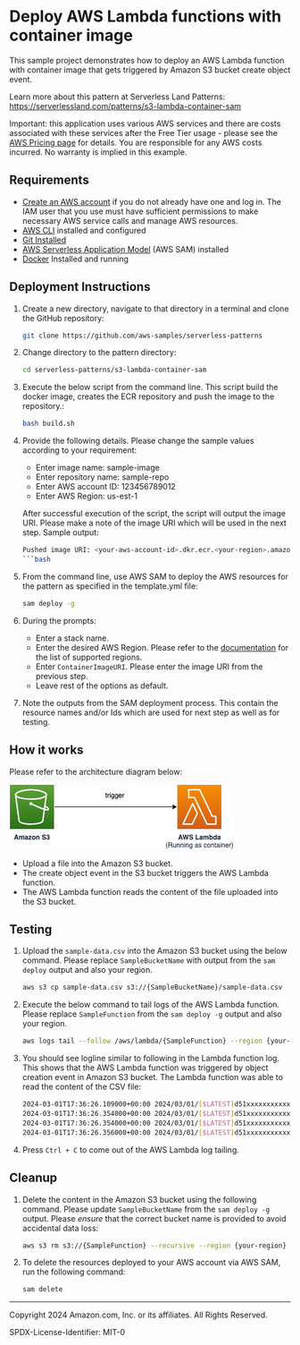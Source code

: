 # Deploy AWS Lambda functions with container image

   This sample project demonstrates how to deploy an AWS Lambda function with container image that gets triggered by Amazon S3 bucket create object event.

Learn more about this pattern at Serverless Land Patterns: https://serverlessland.com/patterns/s3-lambda-container-sam

Important: this application uses various AWS services and there are costs associated with these services after the Free Tier usage - please see the [AWS Pricing page](https://aws.amazon.com/pricing/) for details. You are responsible for any AWS costs incurred. No warranty is implied in this example.

## Requirements

- [Create an AWS account](https://portal.aws.amazon.com/gp/aws/developer/registration/index.html) if you do not already have one and log in. The IAM user that you use must have sufficient permissions to make necessary AWS service calls and manage AWS resources.
- [AWS CLI](https://docs.aws.amazon.com/cli/latest/userguide/install-cliv2.html) installed and configured
- [Git Installed](https://git-scm.com/book/en/v2/Getting-Started-Installing-Git)
- [AWS Serverless Application Model](https://docs.aws.amazon.com/serverless-application-model/latest/developerguide/serverless-sam-cli-install.html) (AWS SAM) installed
- [Docker](https://docs.docker.com/engine/install/) Installed and running



## Deployment Instructions

1. Create a new directory, navigate to that directory in a terminal and clone the GitHub repository:
   ```bash
   git clone https://github.com/aws-samples/serverless-patterns
   ```

2. Change directory to the pattern directory:
   ```bash
   cd serverless-patterns/s3-lambda-container-sam
   ```

3. Execute the below script from the command line. This script build the docker image, creates the ECR repository and push the image to the repository.:
   ```bash
   bash build.sh
   ```

4. Provide the following details. Please change the sample values according to your requirement:
   - Enter image name: sample-image
   - Enter repository name: sample-repo
   - Enter AWS account ID: 123456789012
   - Enter AWS Region: us-est-1 

   After successful execution of the script, the script will output the image URI. Please make a note of the image URI which will be used in the next step. Sample output:

   ```bash
   Pushed image URI: <your-aws-account-id>.dkr.ecr.<your-region>.amazonaws.com/<repo-name>:latest
   ```bash

5. From the command line, use AWS SAM to deploy the AWS resources for the pattern as specified in the template.yml file:
   ```bash
   sam deploy -g
   ```

6. During the prompts:
   - Enter a stack name. 
   - Enter the desired AWS Region. Please refer to the [documentation](https://docs.aws.amazon.com/ses/latest/dg/regions.html#region-receive-email) for the list of supported regions.
   - Enter `ContainerImageURI`. Please enter the image URI from the previous step.
   - Leave rest of the options as default.

7. Note the outputs from the SAM deployment process. This contain the resource names and/or Ids which are used for next step as well as for testing.


## How it works


Please refer to the architecture diagram below:

![End to End Architecture](images/architecture.png)

* Upload a file into the Amazon S3 bucket.
* The create object event in the S3 bucket triggers the AWS Lambda function.
* The AWS Lambda function reads the content of the file uploaded into the S3 bucket. 


## Testing


1. Upload the `sample-data.csv` into the Amazon S3 bucket using the below command. Please replace `SampleBucketName` with output from the `sam deploy` output and also your region. 
   ```bash
   aws s3 cp sample-data.csv s3://{SampleBucketName}/sample-data.csv  --region {my-region}
   ```

2. Execute the below command to tail logs of the AWS Lambda function. Please replace `SampleFunction` from the `sam deploy -g` output and also your region. 
   ```bash
   aws logs tail --follow /aws/lambda/{SampleFunction} --region {your-region}
   ```

3. You should see logline similar to following in the Lambda function log. This shows that the AWS Lambda function was triggered by object creation event in Amazon S3 bucket. The Lambda function was able to read the content of the CSV file: 
   ```bash
   2024-03-01T17:36:26.109000+00:00 2024/03/01/[$LATEST]d51xxxxxxxxxxxxxxxxxxxxx08230 START RequestId: c622c100-xxxxx-xxxx-xxxx-eeca1dd7f8b5 Version: $LATEST
   2024-03-01T17:36:26.354000+00:00 2024/03/01/[$LATEST]d51xxxxxxxxxxxxxxxxxxxxx08230 Lines:
   2024-03-01T17:36:26.354000+00:00 2024/03/01/[$LATEST]d51xxxxxxxxxxxxxxxxxxxxx08230 ['John, 35, New York, USA, hiking', 'Mary, 28, London, UK, reading ', 'Bob, 41, Toronto, Canada, cycling', 'Alice, 24, Paris, France, photography', 'David, 30, Berlin, Germany, cooking', 'Emma, 47, Sydney, Australia, gardening', 'Michael, 19, Mumbai, India, video games', 'Olivia, 52, Shanghai, China, yoga', 'James, 61, Sao Paulo, Brazil, golf', 'Sophia, 18, Cairo, Egypt, singing']
   2024-03-01T17:36:26.356000+00:00 2024/03/01/[$LATEST]d51xxxxxxxxxxxxxxxxxxxxx08230 END RequestId: c622c100-xxxxx-xxxx-xxxx-eeca1dd7f8b5
   ```

4. Press `Ctrl + C` to come out of the AWS Lambda log tailing.


## Cleanup


1. Delete the content in the Amazon S3 bucket using the following command. Please update `SampleBucketName` from the `sam deploy -g` output. Please *ensure* that the correct bucket name is provided to avoid accidental data loss:
   ```bash
   aws s3 rm s3://{SampleFunction} --recursive --region {your-region}
   ```

2. To delete the resources deployed to your AWS account via AWS SAM, run the following command:
   ```bash
   sam delete
   ```

---

Copyright 2024 Amazon.com, Inc. or its affiliates. All Rights Reserved.

SPDX-License-Identifier: MIT-0
